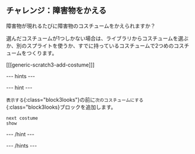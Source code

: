 ## チャレンジ：障害物をかえる

障害物が現れるたびに障害物のコスチュームをかえられますか？

選んだコスチュームが1つしかない場合は、ライブラリからコスチュームを選ぶか、別のスプライトを使うか、すでに持っているコスチュームで2つめのコスチュームをつくります。

[[[generic-scratch3-add-costume]]]

--- hints ---


--- hint ---

`表示する`{:class="block3looks"}の前に`次のコスチュームにする`{:class="block3looks}ブロックを追加します。

```blocks3
next costume
show
```

--- /hint ---

--- /hints ---

